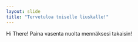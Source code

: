```yaml
---
layout: slide
title: "Tervetuloa toiselle liuskalle!"
---
```

Hi There!
Paina vasenta nuolta mennäksesi takaisin!
